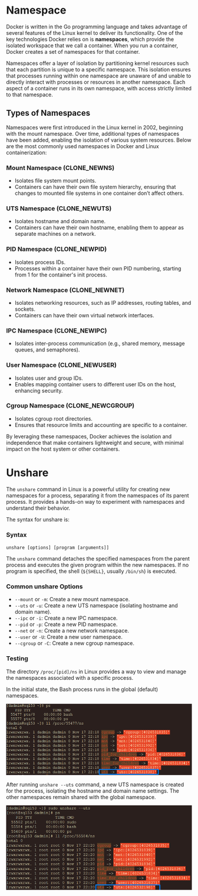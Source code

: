 # Namespace

Docker is written in the Go programming language and takes advantage of several features of the Linux kernel to deliver its functionality. One of the key technologies Docker relies on is **namespaces**, which provide the isolated workspace that we call a container. When you run a container, Docker creates a set of namespaces for that container.

Namespaces offer a layer of isolation by partitioning kernel resources such that each partition is unique to a specific namespace. This isolation ensures that processes running within one namespace are unaware of and unable to directly interact with processes or resources in another namespace. Each aspect of a container runs in its own namespace, with access strictly limited to that namespace.


## Types of Namespaces

Namespaces were first introduced in the Linux kernel in 2002, beginning with the mount namespace. Over time, additional types of namespaces have been added, enabling the isolation of various system resources. Below are the most commonly used namespaces in Docker and Linux containerization:

### Mount Namespace (CLONE_NEWNS)

- Isolates file system mount points.
- Containers can have their own file system hierarchy, ensuring that changes to mounted file systems in one container don’t affect others.

### UTS Namespace (CLONE_NEWUTS)

- Isolates hostname and domain name.
- Containers can have their own hostname, enabling them to appear as separate machines on a network.

### PID Namespace (CLONE_NEWPID)

- Isolates process IDs.
- Processes within a container have their own PID numbering, starting from 1 for the container's init process.

### Network Namespace (CLONE_NEWNET)

- Isolates networking resources, such as IP addresses, routing tables, and sockets.
- Containers can have their own virtual network interfaces.

### IPC Namespace (CLONE_NEWIPC)

- Isolates inter-process communication (e.g., shared memory, message queues, and semaphores).

### User Namespace (CLONE_NEWUSER)

- Isolates user and group IDs.
- Enables mapping container users to different user IDs on the host, enhancing security.

### Cgroup Namespace (CLONE_NEWCGROUP)

- Isolates cgroup root directories.
- Ensures that resource limits and accounting are specific to a container.

By leveraging these namespaces, Docker achieves the isolation and independence that make containers lightweight and secure, with minimal impact on the host system or other containers.

# Unshare

The `unshare` command in Linux is a powerful utility for creating new namespaces for a process, separating it from the namespaces of its parent process. It provides a hands-on way to experiment with namespaces and understand their behavior.

The syntax for unshare is:

### Syntax

```
unshare [options] [program [arguments]]
```
The `unshare` command detaches the specified namespaces from the parent process and executes the given program within the new namespaces.
If no program is specified, the shell (`${SHELL}`, usually `/bin/sh`) is executed.

### Common unshare Options

- `--mount` or `-m`: Create a new mount namespace.
- `--uts` or `-u`: Create a new UTS namespace (isolating hostname and domain name).
- `--ipc` or `-i`: Create a new IPC namespace.
- `--pid` or `-p`: Create a new PID namespace.
- `--net` or `-n`: Create a new network namespace.
- `--user` or `-U`: Create a new user namespace.
- `--cgroup` or `-C`: Create a new cgroup namespace.

### Testing

The directory `/proc/[pid]/ns` in Linux provides a way to view and manage the namespaces associated with a specific process.

In the initial state, the Bash process runs in the global (default) namespaces.

<img src="img/2-1.png" alt="normal_bash" width="600">

After running `unshare --uts` command, a new UTS namespace is created for the process, isolating the hostname and domain name settings. The other namespaces remain shared with the global namespace.

<img src="img/2-2.png" alt="unshare_uts" width="600">
